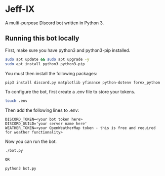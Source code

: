 # Jeff-IX
A multi-purpose Discord bot written in Python 3.  
  
## Running this bot locally
First, make sure you have python3 and python3-pip installed.  
```bash
sudo apt update && sudo apt upgrade -y
sudo apt install python3 python3-pip
```

You must then install the following packages:  
```bash
pip3 install discord.py matplotlib yfinance python-dotenv forex_python pyowm yahoo_fin requests_html
```

To configure the bot, first create a .env file to store your tokens.  
```bash
touch .env
```

Then add the following lines to .env:  
```
DISCORD_TOKEN=<your bot token here>
DISCORD_GUILD='your server name here'
WEATHER_TOKEN=<your OpenWeatherMap token - this is free and required for weather functionality>
```

Now you can run the bot.  
```bash
./bot.py

OR

python3 bot.py
```
